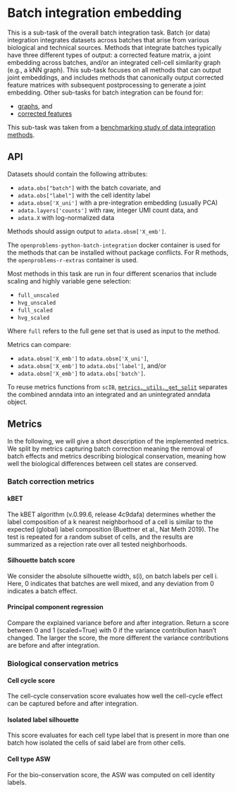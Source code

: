 <!--- TODO: add links --->

# Batch integration embedding

This is a sub-task of the overall batch integration task. Batch (or data) integration
integrates datasets across batches that arise from various biological and technical
sources. Methods that integrate batches typically have three different types of output:
a corrected feature matrix, a joint embedding across batches, and/or an integrated
cell-cell similarity graph (e.g., a kNN graph). This sub-task focuses on all methods
that can output joint embeddings, and includes methods that canonically output corrected
feature matrices with subsequent postprocessing to generate a joint embedding. Other
sub-tasks for batch integration can be found for:

* [graphs](../batch_integration_graph/), and
* [corrected features](../batch_integration_features)

This sub-task was taken from a
[benchmarking study of data integration
methods](https://www.biorxiv.org/content/10.1101/2020.05.22.111161v2).

## API

Datasets should contain the following attributes:

* `adata.obs["batch"]` with the batch covariate, and
* `adata.obs["label"]` with the cell identity label
* `adata.obsm['X_uni']` with a pre-integration embedding (usually PCA)
* `adata.layers['counts']` with raw, integer UMI count data, and
* `adata.X` with log-normalized data

Methods should assign output to `adata.obsm['X_emb']`.

The `openproblems-python-batch-integration` docker container is used for the methods
that can be installed without package conflicts. For R methods, the
`openproblems-r-extras` container is used.

Most methods in this task are run in four different scenarios that include scaling and
highly variable gene selection:

* `full_unscaled`
* `hvg_unscaled`
* `full_scaled`
* `hvg_scaled`

Where `full` refers to the full gene set that is used as input to the method.

Metrics can compare:

* `adata.obsm['X_emb']` to `adata.obsm['X_uni']`,
* `adata.obsm['X_emb']` to `adata.obs['label']`, and/or
* `adata.obsm['X_emb']` to `adata.obs['batch']`.

To reuse metrics functions from `scIB`, [`metrics._utils._get_split`](metrics/_utils.py)
separates the combined anndata into an integrated and an unintegrated anndata object.

## Metrics

In the following, we will give a short description of the implemented metrics. We split by metrics capturing batch correction meaning the removal of batch effects and metrics describing biological conservation, meaning how well the biological differences between cell states are conserved.

### Batch correction metrics

#### kBET

The kBET algorithm (v.0.99.6, release 4c9dafa) determines whether the label composition
of a k nearest neighborhood of a cell is similar to the expected (global) label
composition (Buettner et al., Nat Meth 2019). The test is repeated for a random subset
of cells, and the results are summarized as a rejection rate over all tested
neighborhoods.

#### Silhouette batch score

We consider the absolute silhouette width, s(i), on
batch labels per cell i. Here, 0 indicates that batches are well mixed, and any
deviation from 0 indicates a batch effect.

#### Principal component regression

Compare the explained variance before and after integration. Return  a score between 0 and 1 (scaled=True) with 0 if the variance contribution hasn’t changed. The larger the score, the more different the variance contributions are before and after integration.

### Biological conservation metrics

#### Cell cycle score

The cell-cycle conservation score evaluates how well the cell-cycle effect can be
captured before and after integration.

#### Isolated label silhouette

This score evaluates for each cell type label that is present in more than one batch how isolated the cells of said label are from other cells.

#### Cell type ASW

For the bio-conservation score, the ASW was computed on cell identity labels.
